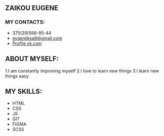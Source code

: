 ## ZAIKOU EUGENE

### MY CONTACTS: 
 * 375(29)566-95-44
 * evgeniiksa9@gmail.com
 * [Profile vk.com](https://vk.com/skailat)

 ## ABOUT MYSELF:

  1.I am constantly improving myself
  2.I love to learn new things
  3.I learn new things easy
  
## MY SKILLS:

  * HTML
  * CSS
  * JS
  * GIT
  * FIGMA
  * SCSS